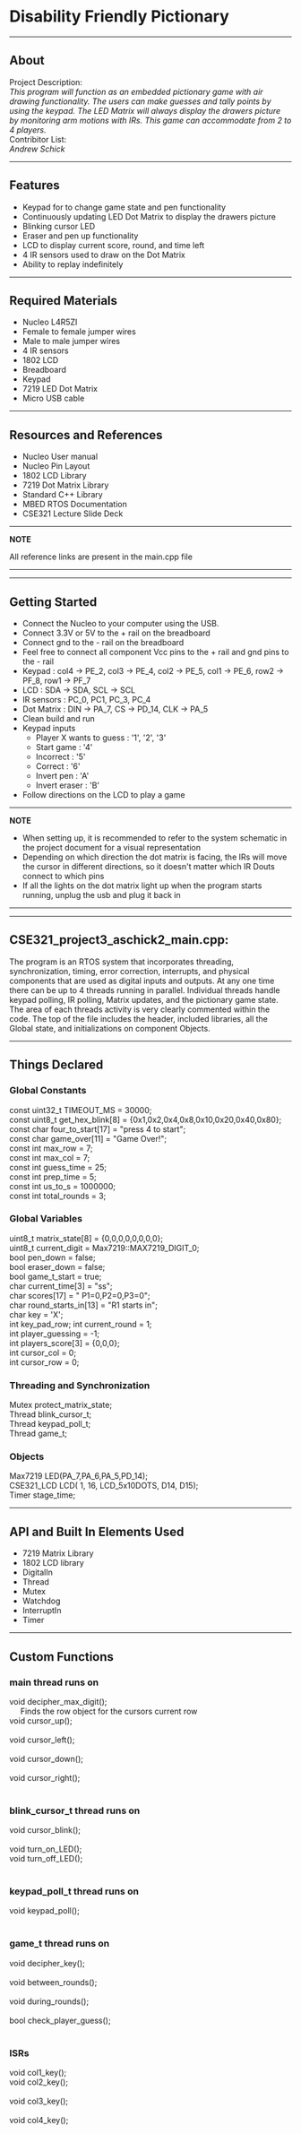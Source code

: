 # Disability Friendly Pictionary
-------------------
About
-------------------
Project Description:  
_This program will function as an embedded pictionary game with air drawing functionality. The users can make guesses and tally points by using the keypad. The LED Matrix will always display the drawers picture by monitoring arm motions with IRs. This game can accommodate from 2 to 4 players._  
Contribitor List:  
_Andrew Schick_

--------------------
Features
--------------------
* Keypad for to change game state and pen functionality
* Continuously updating LED Dot Matrix to display the drawers picture
* Blinking cursor LED
* Eraser and pen up functionality
* LCD to display current score, round, and time left
* 4 IR sensors used to draw on the Dot Matrix
* Ability to replay indefinitely

--------------------
Required Materials
--------------------
* Nucleo L4R5ZI
* Female to female jumper wires
* Male to male jumper wires
* 4 IR sensors
* 1802 LCD
* Breadboard
* Keypad
* 7219 LED Dot Matrix
* Micro USB cable

--------------------
Resources and References
--------------------
* Nucleo User manual
* Nucleo Pin Layout
* 1802 LCD Library
* 7219 Dot Matrix Library
* Standard C++ Library
* MBED RTOS Documentation
* CSE321 Lecture Slide Deck

---
**NOTE**

All reference links are present in the main.cpp file

---

--------------------
Getting Started
--------------------
* Connect the Nucleo to your computer using the USB.
* Connect 3.3V or 5V to the + rail on the breadboard
* Connect gnd to the - rail on the breadboard
* Feel free to connect all component Vcc pins to the + rail and gnd pins to the - rail
* Keypad : col4 -> PE_2, col3 -> PE_4, col2 -> PE_5, col1 -> PE_6, row2 -> PF_8, row1 -> PF_7
* LCD : SDA -> SDA, SCL -> SCL
* IR sensors : PC_0, PC1, PC_3, PC_4
* Dot Matrix : DIN -> PA_7, CS -> PD_14, CLK -> PA_5
* Clean build and run
* Keypad inputs
  * Player X wants to guess : '1', '2', '3'
  * Start game : '4'
  * Incorrect : '5'
  * Correct : '6'
  * Invert pen : 'A'
  * Invert eraser : 'B'
* Follow directions on the LCD to play a game
 
---
**NOTE**

* When setting up, it is recommended to refer to the system schematic in the project document for a visual representation
* Depending on which direction the dot matrix is facing, the IRs will move the cursor in different directions, so it doesn't matter which IR Douts connect to which pins
* If all the lights on the dot matrix light up when the program starts running, unplug the usb and plug it back in

---

--------------------
CSE321_project3_aschick2_main.cpp:
--------------------
The program is an RTOS system that incorporates threading, synchronization, timing, error correction, interrupts, and physical components that are used as digital inputs and outputs. At any one time there can be up to 4 threads running in parallel. Individual threads handle keypad polling, IR polling, Matrix updates, and the pictionary game state. The area of each threads activity is very clearly commented within the code. The top of the file includes the header, included libraries, all the Global state, and initializations on component Objects.

----------
Things Declared
----------
### Global Constants  
const uint32_t TIMEOUT_MS = 30000;  
const uint8_t get_hex_blink[8] = {0x1,0x2,0x4,0x8,0x10,0x20,0x40,0x80};  
const char four_to_start[17] = "press 4 to start";                
const char game_over[11] =     "Game Over!";  
const int max_row = 7;                                                 
const int max_col = 7;  
const int guess_time = 25;                                              
const int prep_time = 5;                                                
const int us_to_s = 1000000;                                           
const int total_rounds = 3;                                           
  
### Global Variables  
uint8_t matrix_state[8] = {0,0,0,0,0,0,0,0};                              
uint8_t current_digit = Max7219::MAX7219_DIGIT_0;                         
bool pen_down = false;                                                    
bool eraser_down = false;                                                                                                           
bool game_t_start = true;                                                                                   
char current_time[3] =         "ss";                               
char scores[17] =              "  P1=0,P2=0,P3=0";                  
char round_starts_in[13] =     "R1 starts in";                          
char key = 'X';                                              
int key_pad_row;
int current_round = 1;                                                  
int player_guessing = -1;                                                               
int players_score[3] = {0,0,0};  
int cursor_col = 0;                                                       
int cursor_row = 0;  
  
### Threading and Synchronization  
Mutex protect_matrix_state;                                        
Thread blink_cursor_t;                                            
Thread keypad_poll_t;                                                  
Thread game_t;                                                                                       
  
### Objects   
Max7219 LED(PA_7,PA_6,PA_5,PD_14);                                      
CSE321_LCD LCD( 1, 16,  LCD_5x10DOTS, D14, D15);  
Timer stage_time;                                                       
    
----------
API and Built In Elements Used
----------
* 7219 Matrix Library
* 1802 LCD library
* DigitalIn
* Thread
* Mutex
* Watchdog
* InterruptIn
* Timer

----------
Custom Functions
----------
### main thread runs on  
void decipher_max_digit();  
&nbsp;&nbsp;&nbsp;&nbsp;&nbsp;Finds the row object for the cursors current row  
void cursor_up();  
&nbsp;&nbsp;&nbsp;&nbsp;&nbsp;  
void cursor_left();  
&nbsp;&nbsp;&nbsp;&nbsp;&nbsp;  
void cursor_down();  
&nbsp;&nbsp;&nbsp;&nbsp;&nbsp;  
void cursor_right();  
&nbsp;&nbsp;&nbsp;&nbsp;&nbsp;  
  
### blink_cursor_t thread runs on    
void cursor_blink();  
&nbsp;&nbsp;&nbsp;&nbsp;&nbsp;  
void turn_on_LED();
&nbsp;&nbsp;&nbsp;&nbsp;&nbsp;  
void turn_off_LED();  
&nbsp;&nbsp;&nbsp;&nbsp;&nbsp;  
  
### keypad_poll_t thread runs on  
void keypad_poll();                                                       
&nbsp;&nbsp;&nbsp;&nbsp;&nbsp;  
  
### game_t thread runs on  
void decipher_key();  
&nbsp;&nbsp;&nbsp;&nbsp;&nbsp;  
void between_rounds();          
&nbsp;&nbsp;&nbsp;&nbsp;&nbsp;  
void during_rounds();           
&nbsp;&nbsp;&nbsp;&nbsp;&nbsp;  
bool check_player_guess();      
&nbsp;&nbsp;&nbsp;&nbsp;&nbsp;  
  
### ISRs  
void col1_key(); 
&nbsp;&nbsp;&nbsp;&nbsp;&nbsp;  
void col2_key();                
&nbsp;&nbsp;&nbsp;&nbsp;&nbsp;  
void col3_key();                
&nbsp;&nbsp;&nbsp;&nbsp;&nbsp;  
void col4_key();  
&nbsp;&nbsp;&nbsp;&nbsp;&nbsp;  
